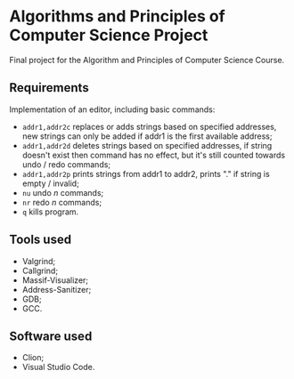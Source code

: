 # Algorithms and Principles of Computer Science Project

Final project for the Algorithm and Principles of Computer Science Course.

## Requirements

Implementation of an editor, including basic commands:
* ```addr1,addr2c``` replaces or adds strings based on specified addresses, new strings can only be added if addr1 is the first available address;
* ```addr1,addr2d``` deletes strings based on specified addresses, if string doesn't exist then command has no effect, but it's still counted towards undo / redo commands;
* ```addr1,addr2p``` prints strings from addr1 to addr2, prints "." if string is empty / invalid;
* ```nu```  undo _n_ commands;
* ```nr``` redo _n_ commands;
* ```q```  kills program.

## Tools used

* Valgrind;
* Callgrind;
* Massif-Visualizer;
* Address-Sanitizer;
* GDB;
* GCC.

## Software used

* Clion;
* Visual Studio Code.